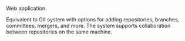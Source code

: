 Web application.

Equivalent to Git system with options for adding repositories, branches, committees, mergers, and more.
The system supports collaboration between repositories on the same machine.
